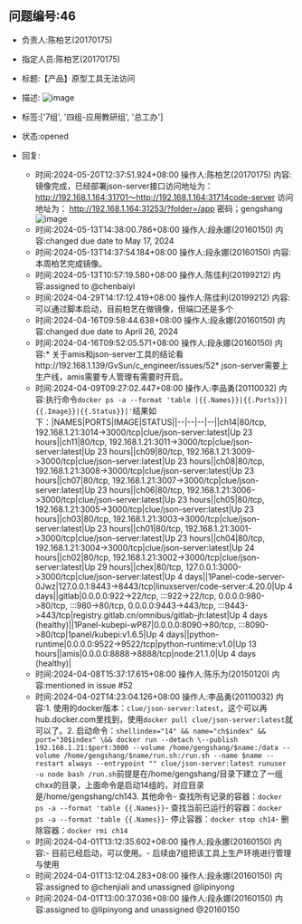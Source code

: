 ## 问题编号:46
- 负责人:陈柏艺(20170175)
- 指定人员:陈柏艺(20170175)
- 标题:【产品】原型工具无法访问
- 描述:
![image](/uploads/346038469580e0bf9379650ff59656a2/image.png)

- 标签:['7组', '四组-应用教研组', '总工办']
- 状态:opened
- 回复:
    - 时间:2024-05-20T12:37:51.924+08:00
      操作人:陈柏艺(20170175)
      内容:镜像完成，已经部署json-server接口访问地址为：http://192.168.1.164:31701～http://192.168.1.164:31714code-server 访问地址为： http://192.168.1.164:31253/?folder=/app  密码；gengshang![image](/uploads/f2c90d68b37247bc38ea18bfae690546/image.png)
    - 时间:2024-05-13T14:38:00.786+08:00
      操作人:段永娜(20160150)
      内容:changed due date to May 17, 2024
    - 时间:2024-05-13T14:37:54.184+08:00
      操作人:段永娜(20160150)
      内容:本周柏艺完成镜像。
    - 时间:2024-05-13T10:57:19.580+08:00
      操作人:陈佳利(20199212)
      内容:assigned to @chenbaiyi
    - 时间:2024-04-29T14:17:12.419+08:00
      操作人:陈佳利(20199212)
      内容:可以通过脚本启动，目前柏艺在做镜像，但端口还是多个
    - 时间:2024-04-16T09:58:44.638+08:00
      操作人:段永娜(20160150)
      内容:changed due date to April 26, 2024
    - 时间:2024-04-16T09:52:05.571+08:00
      操作人:段永娜(20160150)
      内容:*  关于amis和json-server工具的结论看http://192.168.1.139/GvSun/c_engineer/issues/52*  json-server需要上生产线，amis需要专人管理有需要时开启。
    - 时间:2024-04-09T09:27:02.447+08:00
      操作人:李品勇(20110032)
      内容:执行命令```docker ps -a --format 'table |{{.Names}}|{{.Ports}}|{{.Image}}|{{.Status}}|'```结果如下：|NAMES|PORTS|IMAGE|STATUS||--|--|--|--||ch14|80/tcp, 192.168.1.21:3014->3000/tcp|clue/json-server:latest|Up 23 hours||ch11|80/tcp, 192.168.1.21:3011->3000/tcp|clue/json-server:latest|Up 23 hours||ch09|80/tcp, 192.168.1.21:3009->3000/tcp|clue/json-server:latest|Up 23 hours||ch08|80/tcp, 192.168.1.21:3008->3000/tcp|clue/json-server:latest|Up 23 hours||ch07|80/tcp, 192.168.1.21:3007->3000/tcp|clue/json-server:latest|Up 23 hours||ch06|80/tcp, 192.168.1.21:3006->3000/tcp|clue/json-server:latest|Up 23 hours||ch05|80/tcp, 192.168.1.21:3005->3000/tcp|clue/json-server:latest|Up 23 hours||ch03|80/tcp, 192.168.1.21:3003->3000/tcp|clue/json-server:latest|Up 23 hours||ch01|80/tcp, 192.168.1.21:3001->3000/tcp|clue/json-server:latest|Up 23 hours||ch04|80/tcp, 192.168.1.21:3004->3000/tcp|clue/json-server:latest|Up 24 hours||ch02|80/tcp, 192.168.1.21:3002->3000/tcp|clue/json-server:latest|Up 29 hours||chex|80/tcp, 127.0.0.1:3000->3000/tcp|clue/json-server:latest|Up 4 days||1Panel-code-server-0Jwz|127.0.0.1:8443->8443/tcp|linuxserver/code-server:4.20.0|Up 4 days||gitlab|0.0.0.0:922->22/tcp, :::922->22/tcp, 0.0.0.0:980->80/tcp, :::980->80/tcp, 0.0.0.0:9443->443/tcp, :::9443->443/tcp|registry.gitlab.cn/omnibus/gitlab-jh:latest|Up 4 days (healthy)||1Panel-kubepi-wP87|0.0.0.0:8090->80/tcp, :::8090->80/tcp|1panel/kubepi:v1.6.5|Up 4 days||python-runtime|0.0.0.0:9522->9522/tcp|python-runtime:v1.0|Up 13 hours||amis|0.0.0.0:8888->8888/tcp|node:21.1.0|Up 4 days (healthy)|
    - 时间:2024-04-08T15:37:17.615+08:00
      操作人:陈乐为(20150120)
      内容:mentioned in issue #52
    - 时间:2024-04-02T14:23:04.126+08:00
      操作人:李品勇(20110032)
      内容:1. 使用的docker版本：```clue/json-server:latest```，这个可以再hub.docker.com里找到，使用```docker pull clue/json-server:latest```就可以了。2. 启动命令：```shellindex="14" && name="ch$index" && port="30$index" \&& docker run --detach \--publish 192.168.1.21:$port:3000 --volume /home/gengshang/$name:/data --volume /home/gengshang/$name/run.sh:/run.sh --name $name --restart always --entrypoint "" clue/json-server:latest runuser -u node bash /run.sh```前提是在/home/gengshang/目录下建立了一组chxx的目录，上面命令是启动14组的，对应目录是/home/gengshang/ch143. 其他命令- 查找所有记录的容器：```docker ps -a --format 'table {{.Names}}```- 查找当前已运行的容器：```docker ps -a --format 'table {{.Names}}```- 停止容器：```docker stop ch14```- 删除容器：```docker rmi ch14```
    - 时间:2024-04-01T13:12:35.602+08:00
      操作人:段永娜(20160150)
      内容:- 目前已经启动，可以使用。- 后续由7组把该工具上生产环境进行管理与使用
    - 时间:2024-04-01T13:12:04.283+08:00
      操作人:段永娜(20160150)
      内容:assigned to @chenjiali and unassigned @lipinyong
    - 时间:2024-04-01T13:00:37.036+08:00
      操作人:段永娜(20160150)
      内容:assigned to @lipinyong and unassigned @20160150